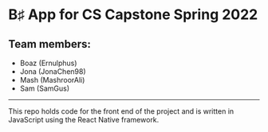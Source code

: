 # B♯ App for CS Capstone Spring 2022

## Team members:
- Boaz (Ernulphus)
- Jona (JonaChen98)
- Mash (MashroorAli)
- Sam  (SamGus)

<hr />

This repo holds code for the front end of the project and is written in JavaScript using the React Native framework.
